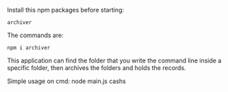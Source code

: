 Install this npm packages before starting:
    
    archiver

The commands are:
    
    npm i archiver

This application can find the folder that you write the command line inside a specific folder, then archives the folders and holds the records.

Simple usage on cmd: node main.js cashs